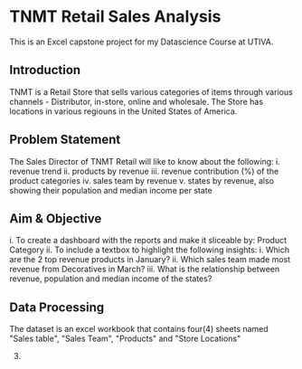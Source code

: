 # TNMT Retail Sales Analysis
This is an Excel capstone project for my Datascience Course at UTIVA.
## Introduction
TNMT is a Retail Store that sells various categories of items through various channels - Distributor, in-store, online and wholesale. The Store has locations in various regiouns in the United States of America. 
## Problem Statement
The Sales Director of TNMT Retail will like to know about the following:
i. revenue trend
ii. products by revenue
iii. revenue contribution (%) of the product categories
iv. sales team by revenue
v. states by revenue, also showing their population and median income per state

## Aim & Objective
i. To create a dashboard with the reports and make it sliceable by: Product Category
ii. To include a textbox to highlight the following insights:
  i. Which are the 2 top revenue products in January?
  ii. Which sales team made most revenue from Decoratives in March?
  iii. What is the relationship between revenue, population and median income of the states?

## Data Processing
The dataset is an excel workbook that contains four(4) sheets named "Sales table", "Sales Team", "Products" and "Store Locations"



3. 
